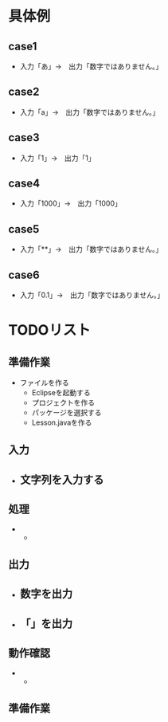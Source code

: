 # 具体例
## case1
- 入力「あ」→　出力「数字ではありません。」
## case2
- 入力「a」→　出力「数字ではありません。」
## case3
- 入力「1」→　出力「1」
## case4
- 入力「1000」→　出力「1000」
## case5
- 入力「**」→　出力「数字ではありません。」
## case6
- 入力「0.1」→　出力「数字ではありません。」

# TODOリスト
## 準備作業
- ファイルを作る
  - Eclipseを起動する
  - プロジェクトを作る
  - パッケージを選択する
  - Lesson.javaを作る

## 入力
- 文字列を入力する
  - 

## 処理
- 
  - 

## 出力
- 数字を出力
  - 
- 「」を出力
  - 
## 動作確認
- 
  - 


## 準備作業
